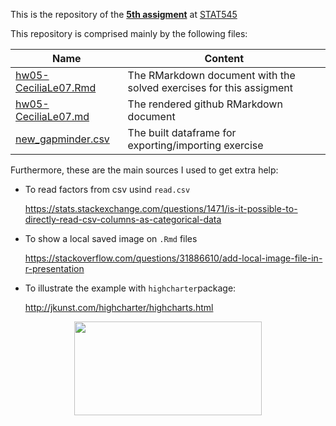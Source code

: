 This is the repository of the [**5th assigment**](https://github.com/STAT545-UBC/Classroom/blob/master/assignments/hw05/hw05.md) at [STAT545](http://stat545.com/)

This repository is comprised mainly by the following files:
  
|  Name  | Content |
|--------|---------|
|[hw05-CeciliaLe07.Rmd](https://github.com/STAT545-UBC-students/hw05-CeciliaLe07/blob/master/hw05-CeciliaLe07.Rmd) | The RMarkdown document with the solved exercises for this assigment |
|[hw05-CeciliaLe07.md](https://github.com/STAT545-UBC-students/hw05-CeciliaLe07/blob/master/hw05-CeciliaLe07.md)  | The rendered github RMarkdown document    |
| [new_gapminder.csv](https://github.com/STAT545-UBC-students/hw05-CeciliaLe07/blob/master/new_gapminder.csv) | The built dataframe for exporting/importing exercise |

Furthermore, these are the main sources I used to get extra help:

+ To read factors from csv usind `read.csv`

  https://stats.stackexchange.com/questions/1471/is-it-possible-to-directly-read-csv-columns-as-categorical-data

+ To show a local saved image on `.Rmd` files 
  
  https://stackoverflow.com/questions/31886610/add-local-image-file-in-r-presentation
  
+ To illustrate the example with `highcharter`package:
  
  http://jkunst.com/highcharter/highcharts.html

<p align="center">
<img src="https://media.giphy.com/media/26AHyxxCItIbFijLO/giphy.gif" width="300" height="150"/>
</p>